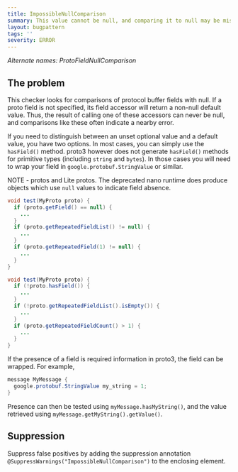 ```yaml
---
title: ImpossibleNullComparison
summary: This value cannot be null, and comparing it to null may be misleading.
layout: bugpattern
tags: ''
severity: ERROR
---
```


<!--
*** AUTO-GENERATED, DO NOT MODIFY ***
To make changes, edit the @BugPattern annotation or the explanation in docs/bugpattern.
-->

_Alternate names: ProtoFieldNullComparison_

## The problem
This checker looks for comparisons of protocol buffer fields with null. If a
proto field is not specified, its field accessor will return a non-null default
value. Thus, the result of calling one of these accessors can never be null, and
comparisons like these often indicate a nearby error.

If you need to distinguish between an unset optional value and a default value,
you have two options. In most cases, you can simply use the `hasField()` method.
proto3 however does not generate `hasField()` methods for primitive types
(including `string` and `bytes`). In those cases you will need to wrap your
field in `google.protobuf.StringValue` or similar.

NOTE - protos and Lite protos. The
deprecated nano runtime does produce objects which use `null` values to indicate
field absence.

```java
void test(MyProto proto) {
  if (proto.getField() == null) {
    ...
  }
  if (proto.getRepeatedFieldList() != null) {
    ...
  }
  if (proto.getRepeatedField(1) != null) {
    ...
  }
}
```

```java
void test(MyProto proto) {
  if (!proto.hasField()) {
    ...
  }
  if (!proto.getRepeatedFieldList().isEmpty()) {
    ...
  }
  if (proto.getRepeatedFieldCount() > 1) {
    ...
  }
}
```

If the presence of a field is required information in proto3, the field can be
wrapped. For example,

```java
message MyMessage {
  google.protobuf.StringValue my_string = 1;
}
```

Presence can then be tested using `myMessage.hasMyString()`, and the value
retrieved using `myMessage.getMyString().getValue()`.

## Suppression
Suppress false positives by adding the suppression annotation `@SuppressWarnings("ImpossibleNullComparison")` to the enclosing element.

